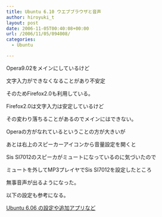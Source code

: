 ```yaml
---
title: Ubuntu 6.10 ウエブブラウザと音声
author: hiroyuki_t
layout: post
date: 2006-11-05T00:40:08+00:00
url: /2006/11/05/094008/
categories:
  - Ubuntu

---
```

<div class="section">
  <p>
    Opera9.02をメインにしているけど
  </p>
  
  <p>
    文字入力ができなくなることがあり不安定
  </p>
  
  <p>
    そのためFirefox2.0も利用している。
  </p>
  
  <p>
  </p>
  
  <p>
    Firefox2.0は文字入力は安定しているけど
  </p>
  
  <p>
    その変わり落ちることがあるのでメインにはできない。
  </p>
  
  <p>
    Operaの方がなれているということの方が大きいが
  </p>
  
  <p>
  </p>
  
  <p>
    あとは右上のスピーカーアイコンから音量設定を開くと
  </p>
  
  <p>
    Sis SI7012のスピーカがミュートになっているのに気づいたので
  </p>
  
  <p>
    ミュートを外してMP3プレイヤでSis SI7012を設定したところ
  </p>
  
  <p>
    無事音声が出るようになった。
  </p>
  
  <p>
  </p>
  
  <p>
    以下の設定も参考になる。
  </p>
  
  <p>
    <a href="http://park15.wakwak.com/~unixlife/linux/ubuntu.html" target="_blank">Ubuntu 6.06 の設定や追加アプリなど</a>
  </p>
</div>